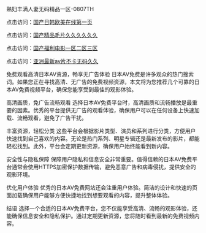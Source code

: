 熟妇丰满人妻无码精品一区-0807TH

点击访问：<a href="https://heiliaoxwd5i8.pages.dev">国产日韩欧美在线第一页</a>

点击访问：<a href="https://heiliaozj3tjd.pages.dev">国产精品毛片久久久久久久</a>

点击访问：<a href="https://heiliaoe8ajia.pages.dev">国产福利电影一区二区三区</a>

点击访问：<a href="https://heiliaoxqkkct.pages.dev">亚洲最新av片不卡无码久久</a>



免费观看高清日本AV资源，畅享无广告体验
日本AV免费是许多观众的热门搜索词。如果您正在寻找高清、无广告的免费视频资源，本文将为您推荐几个可靠的日本AV免费视频平台，确保您能享受到最佳的观影体验。

高清画质，免广告流畅观看
选择日本AV免费平台时，高清画质和流畅播放是最重要的因素。优秀的平台提供无广告的观看体验，确保用户可以在任何设备上快速加载、流畅观看，避免了广告干扰。

丰富资源，轻松分类
这些平台会根据影片类型、演员和系列进行分类，方便用户快速找到自己喜欢的内容。无论是热门系列、明星专辑还是最新发布的影片，都能轻松找到。此外，平台会定期更新资源，确保用户始终能看到新内容。

安全性与隐私保障
保障用户隐私和信息安全非常重要。值得信赖的日本AV免费平台通常会使用HTTPS加密保护数据传输，避免恶意广告和病毒侵扰，提供安全的观影环境。

优化用户体验
优秀的日本AV免费网站还会注重用户体验。简洁的设计和快速的页面加载确保用户能够方便快捷地找到想要观看的内容，提升整体体验。

结语
选择一个合适的日本AV免费平台，您不仅能享受高清、流畅的观影体验，还能确保信息安全和隐私保护。通过定期更新资源，您将随时看到最新的免费视频内容。







<span style="display:none;">[Canonical link]( https://github.com/fd4166/4661 ）</span>
